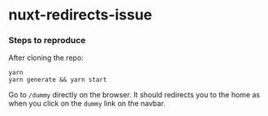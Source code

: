 # nuxt-redirects-issue

### Steps to reproduce

After cloning the repo:

```
yarn
yarn generate && yarn start
```

Go to `/dummy` directly on the browser. It should redirects you to the home as when you click on the `dummy` link on the navbar.
